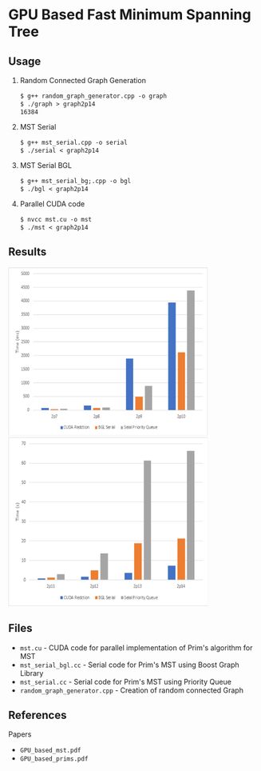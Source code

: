 # GPU Based Fast Minimum Spanning Tree

## Usage
1. Random Connected Graph Generation
    ```
    $ g++ random_graph_generator.cpp -o graph
    $ ./graph > graph2p14
    16384
    ```

2. MST Serial
    ```
    $ g++ mst_serial.cpp -o serial
    $ ./serial < graph2p14
    ```

3. MST Serial BGL
    ```
    $ g++ mst_serial_bg;.cpp -o bgl
    $ ./bgl < graph2p14
    ```

4. Parallel CUDA code
    ```
    $ nvcc mst.cu -o mst
    $ ./mst < graph2p14
    ```

## Results
<img src="results/result00.png" width="400px">
<img src="results/result01.png" width="400px">

## Files
- `mst.cu` - CUDA code for parallel implementation of Prim's algorithm for MST
- `mst_serial_bgl.cc` - Serial code for Prim's MST using Boost Graph Library
- `mst_serial.cc` - Serial code for Prim's MST using Priority Queue
- `random_graph_generator.cpp` - Creation of random connected Graph

## References
Papers 
- `GPU_based_mst.pdf`
- `GPU_based_prims.pdf`